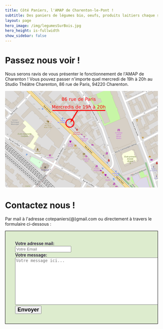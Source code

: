```yaml
---
title: Côté Paniers, l'AMAP de Charenton-le-Pont !
subtitle: Des paniers de légumes bio, oeufs, produits laitiers chaque semaine...
layout: page
hero_image: /img/legumesSurBois.jpg
hero_height: is-fullwidth
show_sidebar: false
---
```


# Passez nous voir !

Nous serons ravis de vous présenter le fonctionnement de l'AMAP de Charenton !
Vous pouvez passer n'importe quel mercredi de 19h à 20h au Studio Théâtre Charenton, 86 rue de Paris, 94220 Charenton.

![Plan d'accès](/img/planAccesAmap.png)


# Contactez nous !

Par mail à l'adresse cotepaniers(@)gmail.com ou directement à travers le formulaire ci-dessous : 

<div style="border: 1px solid #000000; background: #DDECCE; padding: 2rem; color: #281D3A; overflow: hidden; font-weight: 600">
<form action="https://formspree.io/mwkvakwz" method="POST">
  <label>
    Votre adresse mail:<br>
    <input type="text" name="_replyto" placeholder="Votre Email" required><br>
  </label>
  <label>
    Votre message:<br>
    <textarea name="message" rows="10" cols="60" placeholder="Votre message ici..." required></textarea><br>
  </label>
  <button type="submit" style="font-size: 18px; font-weight: 600;">Envoyer</button>
</form>
</div>

